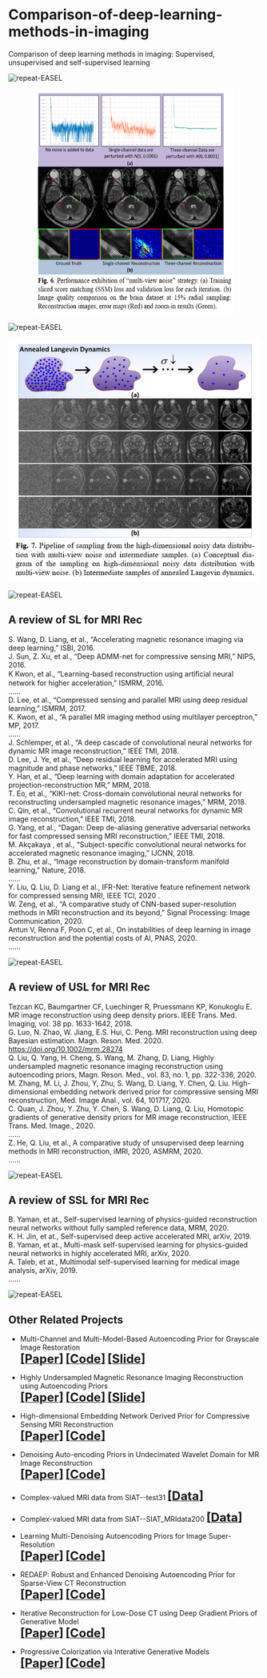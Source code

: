 # Comparison-of-deep-learning-methods-in-imaging
Comparison of deep learning methods in imaging: Supervised, unsupervised and self-supervised learning

![repeat-EASEL](https://github.com/yqx7150/Comparison-of-deep-learning-methods-in-imaging/tree/main/Figs/1.png)
 <div align="center"><img src="https://github.com/yqx7150/HGGDP/blob/master/hggdp_rec/sample/fig6.png" width = "400" height = "450">  </div>


![repeat-EASEL](https://github.com/yqx7150/Comparison-of-deep-learning-methods-in-imaging/tree/main/Figs/2.png)
 <div align="center"><img src="https://github.com/yqx7150/HGGDP/blob/master/hggdp_rec/sample/fig7.png"> </div>


![repeat-EASEL](https://github.com/yqx7150/Comparison-of-deep-learning-methods-in-imaging/tree/main/Figs/3.png)

## A review of SL for MRI Rec
S. Wang, D. Liang, et al., “Accelerating magnetic resonance imaging via deep learning,” ISBI, 2016.      
J. Sun, Z. Xu, et al., “Deep ADMM-net for compressive sensing MRI,” NIPS, 2016.     
K Kwon, et al., “Learning-based reconstruction using artiﬁcial neural network for higher acceleration,” ISMRM, 2016.    
......    
D. Lee, et al., “Compressed sensing and parallel MRI using deep residual learning,” ISMRM, 2017.     
K. Kwon, et al., “A parallel MR imaging method using multilayer perceptron,” MP, 2017.    
......    
J. Schlemper, et al., “A deep cascade of convolutional neural networks for dynamic MR image reconstruction,” IEEE TMI, 2018.  
D. Lee, J. Ye, et al., “Deep residual learning for accelerated MRI using magnitude and phase networks,” IEEE TBME, 2018.  
Y. Han, et al., “Deep learning with domain adaptation for accelerated projection-reconstruction MR,” MRM, 2018.  
T. Eo, et al., “KIKI-net: Cross-domain convolutional neural networks for reconstructing undersampled magnetic resonance images,” MRM, 2018.  
C. Qin, et al., “Convolutional recurrent neural networks for dynamic MR image reconstruction,” IEEE TMI, 2018.  
G. Yang, et al., “Dagan: Deep de-aliasing generative adversarial networks for fast compressed sensing MRI reconstruction,” IEEE TMI, 2018.  
M. Akçakaya , et al., “Subject-specific convolutional neural networks for accelerated magnetic resonance imaging,” IJCNN, 2018.  
B. Zhu, et al., “Image reconstruction by domain-transform manifold learning,” Nature, 2018.  
......   
Y. Liu, Q. Liu, D. Liang et al., IFR-Net: Iterative feature refinement network for compressed sensing MRI, IEEE TCI, 2020 .    
W. Zeng, et al., “A comparative study of CNN-based super-resolution methods in MRI reconstruction and its beyond,” Signal Processing: Image Communication, 2020.  
Antun V, Renna F, Poon C, et al., On instabilities of deep learning in image reconstruction and the potential costs of AI, PNAS, 2020.     
......   


![repeat-EASEL](https://github.com/yqx7150/Comparison-of-deep-learning-methods-in-imaging/tree/main/Figs/4.png)

## A review of USL for MRI Rec
Tezcan KC, Baumgartner CF, Luechinger R, Pruessmann KP, Konukoglu E. MR image reconstruction using deep density priors. IEEE Trans. Med. Imaging, vol. 38 pp. 1633-1642, 2018.   
G. Luo, N. Zhao, W. Jiang, E.S. Hui, C. Peng. MRI reconstruction using deep Bayesian estimation. Magn. Reson. Med. 2020. https://doi.org/10.1002/mrm.28274        
Q. Liu, Q. Yang, H. Cheng, S. Wang, M. Zhang, D. Liang, Highly undersampled magnetic resonance imaging reconstruction using autoencoding priors, Magn. Reson. Med., vol. 83, no. 1, pp. 322-336, 2020.           
M. Zhang, M. Li, J. Zhou, Y, Zhu, S. Wang, D. Liang, Y. Chen, Q. Liu. High-dimensional embedding network derived prior for compressive sensing MRI reconstruction, Med. Image Anal., vol. 64, 101717, 2020.       
C. Quan, J. Zhou, Y. Zhu, Y. Chen, S. Wang, D. Liang, Q. Liu, Homotopic gradients of generative density priors for MR image reconstruction, IEEE Trans. Med. Image., 2020.    
......   
Z. He, Q. Liu, et al., A comparative study of unsupervised deep learning methods in MRI reconstruction, iMRI, 2020, ASMRM, 2020.    
......      


![repeat-EASEL](https://github.com/yqx7150/Comparison-of-deep-learning-methods-in-imaging/tree/main/Figs/5.png)

## A review of SSL for MRI Rec
B. Yaman, et at., Self-supervised learning of physics-guided reconstruction neural networks without fully sampled reference data, MRM, 2020.     
K. H. Jin, et at., Self-supervised deep active accelerated MRI, arXiv, 2019.      
B. Yaman, et at., Multi-mask self-supervised learning for physics-guided neural networks in highly accelerated MRI, arXiv, 2020.    
A. Taleb, et at., Multimodal self-supervised learning for medical image analysis, arXiv, 2019.      
......      


![repeat-EASEL](https://github.com/yqx7150/Comparison-of-deep-learning-methods-in-imaging/tree/main/Figs/6.png)



## Other Related Projects
  * Multi-Channel and Multi-Model-Based Autoencoding Prior for Grayscale Image Restoration  
[<font size=5>**[Paper]**</font>](https://ieeexplore.ieee.org/stamp/stamp.jsp?tp=&arnumber=8782831)  [<font size=5>**[Code]**</font>](https://github.com/yqx7150/MEDAEP)   [<font size=5>**[Slide]**</font>](https://github.com/yqx7150/EDAEPRec/tree/master/Slide)

  * Highly Undersampled Magnetic Resonance Imaging Reconstruction using Autoencoding Priors  
[<font size=5>**[Paper]**</font>](https://cardiacmr.hms.harvard.edu/files/cardiacmr/files/liu2019.pdf)  [<font size=5>**[Code]**</font>](https://github.com/yqx7150/EDAEPRec)   [<font size=5>**[Slide]**</font>](https://github.com/yqx7150/EDAEPRec/tree/master/Slide)

  * High-dimensional Embedding Network Derived Prior for Compressive Sensing MRI Reconstruction  
 [<font size=5>**[Paper]**</font>](https://www.sciencedirect.com/science/article/abs/pii/S1361841520300815?via%3Dihub)   [<font size=5>**[Code]**</font>](https://github.com/yqx7150/EDMSPRec)
 
  * Denoising Auto-encoding Priors in Undecimated Wavelet Domain for MR Image Reconstruction  
[<font size=5>**[Paper]**</font>](https://arxiv.org/ftp/arxiv/papers/1909/1909.01108.pdf)  [<font size=5>**[Code]**</font>](https://github.com/yqx7150/WDAEPRec)

  * Complex-valued MRI data from SIAT--test31 [<font size=5>**[Data]**</font>](https://github.com/yqx7150/EDAEPRec/tree/master/test_data_31)

  * Complex-valued MRI data from SIAT--SIAT_MRIdata200 [<font size=5>**[Data]**</font>](https://github.com/yqx7150/SIAT_MRIdata200)
 
  * Learning Multi-Denoising Autoencoding Priors for Image Super-Resolution  
[<font size=5>**[Paper]**</font>](https://www.sciencedirect.com/science/article/pii/S1047320318302700)   [<font size=5>**[Code]**</font>](https://github.com/yqx7150/MDAEP-SR)

  * REDAEP: Robust and Enhanced Denoising Autoencoding Prior for Sparse-View CT Reconstruction  
[<font size=5>**[Paper]**</font>](https://ieeexplore.ieee.org/document/9076295)   [<font size=5>**[Code]**</font>](https://github.com/yqx7150/REDAEP)

  * Iterative Reconstruction for Low-Dose CT using Deep Gradient Priors of Generative Model  
[<font size=5>**[Paper]**</font>](https://arxiv.org/abs/2009.12760)   [<font size=5>**[Code]**</font>](https://github.com/yqx7150/EASEL)

* Progressive Colorization via Interative Generative Models  
[<font size=5>**[Paper]**</font>](https://ieeexplore.ieee.org/document/9258392)   [<font size=5>**[Code]**</font>](https://github.com/yqx7150/iGM)



